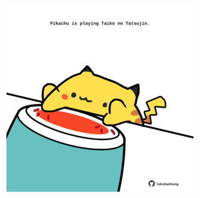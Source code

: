 <!-- built at 08/12/2023, 10:00:41 UTC -->
<p align="center">
  <img width="500" height="500" src="./ReadmeImage.svg">
</p>
